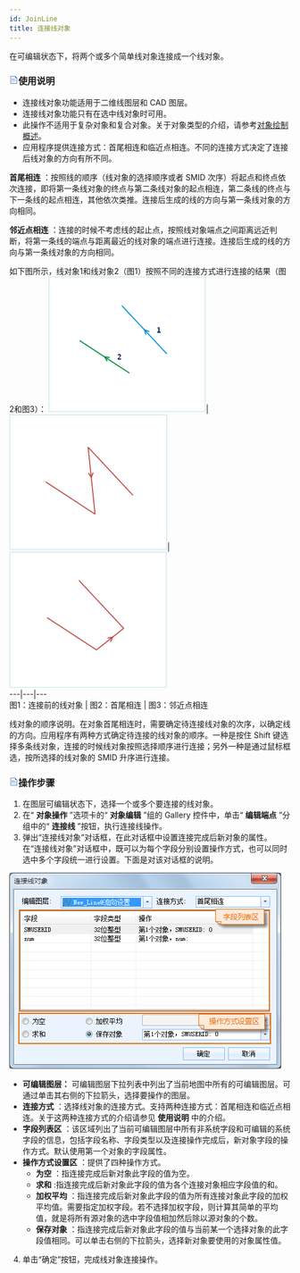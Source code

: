 ```yaml
---
id: JoinLine
title: 连接线对象  
---  
```

在可编辑状态下，将两个或多个简单线对象连接成一个线对象。

### ![](../../../img/read.gif)使用说明

  * 连接线对象功能适用于二维线图层和 CAD 图层。
  * 连接线对象功能只有在选中线对象时可用。
  * 此操作不适用于复杂对象和复合对象。关于对象类型的介绍，请参考[对象绘制概述](../CreateObjects/AboutCreateGeometry.htm)。
  * 应用程序提供连接方式：首尾相连和临近点相连。不同的连接方式决定了连接后线对象的方向有所不同。 

**首尾相连** ：按照线的顺序（线对象的选择顺序或者 SMID
次序）将起点和终点依次连接，即将第一条线对象的终点与第二条线对象的起点相连，第二条线的终点与下一条线的起点相连，其他依次类推。连接后生成的线的方向与第一条线对象的方向相同。

**邻近点相连**
：连接的时候不考虑线的起止点，按照线对象端点之间距离远近判断，将第一条线的端点与距离最近的线对象的端点进行连接。连接后生成的线的方向与第一条线对象的方向相同。

如下图所示，线对象1和线对象2（图1）按照不同的连接方式进行连接的结果（图2和图3）：
![](img/Join1.png)|![](img/Join2.png)|![](img/Join3.png)  
---|---|---  
图1：连接前的线对象 | 图2：首尾相连 | 图3：邻近点相连  
  
线对象的顺序说明。在对象首尾相连时，需要确定待连接线对象的次序，以确定线的方向。应用程序有两种方式确定待连接的线对象的顺序。一种是按住 Shift 键选择多条线对象，连接的时候线对象按照选择顺序进行连接；另外一种是通过鼠标框选，按所选择的线对象的 SMID 升序进行连接。 

### ![](../../../img/read.gif)操作步骤

  1. 在图层可编辑状态下，选择一个或多个要连接的线对象。 
  2. 在“ **对象操作** ”选项卡的“ **对象编辑** ”组的 Gallery 控件中，单击“ **编辑端点** ”分组中的“ **连接线** ”按钮，执行连接线操作。
  3. 弹出“连接线对象”对话框，在此对话框中设置连接完成后新对象的属性。  
  在“连接线对象”对话框中，既可以为每个字段分别设置操作方式，也可以同时选中多个字段统一进行设置。下面是对该对话框的说明。

![](img/JoinLineDia.png)  

  * **可编辑图层：** 可编辑图层下拉列表中列出了当前地图中所有的可编辑图层。可通过单击其右侧的下拉箭头，选择要操作的图层。
  * **连接方式** ：选择线对象的连接方式。支持两种连接方式：首尾相连和临近点相连。关于这两种连接方式的介绍请参见 **使用说明** 中的介绍。
  * **字段列表区** ：该区域列出了当前可编辑图层中所有非系统字段和可编辑的系统字段的信息，包括字段名称、字段类型以及连接操作完成后，新对象字段的操作方式。默认使用第一个对象的字段属性。
  * **操作方式设置区** ：提供了四种操作方式。 
    * **为空** ：指连接完成后新对象此字段的值为空。
    * **求和** :指连接完成后新对象此字段的值为各个连接对象相应字段值的和。
    * **加权平均** ：指连接完成后新对象此字段的值为所有连接对象此字段的加权平均值。需要指定加权字段。若不选择加权字段，则计算其简单的平均值，就是将所有源对象的选中字段值相加然后除以源对象的个数。
    * **保存对象** ：指连接完成后新对象此字段的值与当前某一个选择对象的此字段值相同。可以单击右侧的下拉箭头，选择新对象要使用的对象属性值。
  4. 单击“确定”按钮，完成线对象连接操作。



